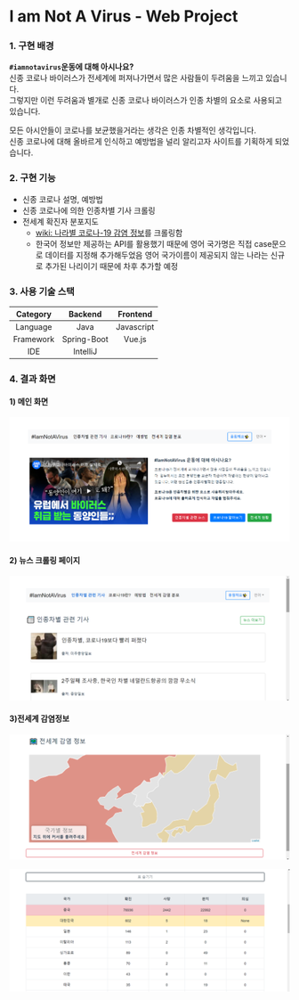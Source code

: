 # I am Not A Virus - Web Project

### 1. 구현 배경

**`#iamnotavirus`운동에 대해 아시나요?**  
신종 코로나 바이러스가 전세계에 퍼져나가면서 많은 사람들이 두려움을 느끼고 있습니다.  
그렇지만 이런 두려움과 별개로 신종 코로나 바이러스가 인종 차별의 요소로 사용되고 있습니다.  

모든 아시안들이 코로나를 보균했을거라는 생각은 인종 차별적인 생각입니다.  
신종 코로나에 대해 올바르게 인식하고 예방법을 널리 알리고자 사이트를 기획하게 되었습니다.  

### 2. 구현 기능

* 신종 코로나 설명, 예방법
* 신종 코로나에 의한 인종차별 기사 크롤링
* 전세계 확진자 분포지도
    * [wiki: 나라별 코로나-19 감염 정보](http://bitly.kr/eventvillagecovid1)를 크롤링함 
    * 한국어 정보만 제공하는 API를 활용했기 때문에 영어 국가명은 직접 case문으로 데이터를 지정해 추가해두었음
      영어 국가이름이 제공되지 않는 나라는 신규로 추가된 나리이기 때문에 차후 추가할 예정

### 3. 사용 기술 스택

| Category | Backend | Frontend |  
|:---:|:---:|:---:|  
| Language | Java | Javascript |  
| Framework | Spring-Boot | Vue.js |  
| IDE | IntelliJ |  |  

### 4. 결과 화면

#### 1) 메인 화면

![main screenshot](./screenshoot/main_screenshot.png)

#### 2) 뉴스 크롤링 페이지

![news screenshot](./screenshoot/news_screenshot.png)

#### 3)전세계 감염정보

![infectionmap screenshot](./screenshoot/infectionmap_screenshot.png)

![infectiontable screenshot](./screenshoot/infectiontable_screenshot.png)

